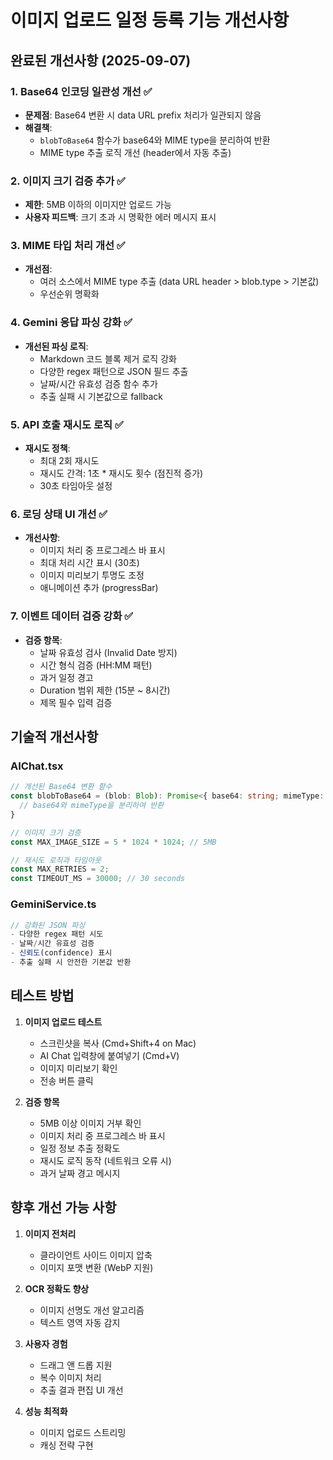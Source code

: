 # 이미지 업로드 일정 등록 기능 개선사항

## 완료된 개선사항 (2025-09-07)

### 1. Base64 인코딩 일관성 개선 ✅
- **문제점**: Base64 변환 시 data URL prefix 처리가 일관되지 않음
- **해결책**: 
  - `blobToBase64` 함수가 base64와 MIME type을 분리하여 반환
  - MIME type 추출 로직 개선 (header에서 자동 추출)

### 2. 이미지 크기 검증 추가 ✅
- **제한**: 5MB 이하의 이미지만 업로드 가능
- **사용자 피드백**: 크기 초과 시 명확한 에러 메시지 표시

### 3. MIME 타입 처리 개선 ✅
- **개선점**: 
  - 여러 소스에서 MIME type 추출 (data URL header > blob.type > 기본값)
  - 우선순위 명확화

### 4. Gemini 응답 파싱 강화 ✅
- **개선된 파싱 로직**:
  - Markdown 코드 블록 제거 로직 강화
  - 다양한 regex 패턴으로 JSON 필드 추출
  - 날짜/시간 유효성 검증 함수 추가
  - 추출 실패 시 기본값으로 fallback

### 5. API 호출 재시도 로직 ✅
- **재시도 정책**:
  - 최대 2회 재시도
  - 재시도 간격: 1초 * 재시도 횟수 (점진적 증가)
  - 30초 타임아웃 설정

### 6. 로딩 상태 UI 개선 ✅
- **개선사항**:
  - 이미지 처리 중 프로그레스 바 표시
  - 최대 처리 시간 표시 (30초)
  - 이미지 미리보기 투명도 조정
  - 애니메이션 추가 (progressBar)

### 7. 이벤트 데이터 검증 강화 ✅
- **검증 항목**:
  - 날짜 유효성 검사 (Invalid Date 방지)
  - 시간 형식 검증 (HH:MM 패턴)
  - 과거 일정 경고
  - Duration 범위 제한 (15분 ~ 8시간)
  - 제목 필수 입력 검증

## 기술적 개선사항

### AIChat.tsx
```typescript
// 개선된 Base64 변환 함수
const blobToBase64 = (blob: Blob): Promise<{ base64: string; mimeType: string }> => {
  // base64와 mimeType을 분리하여 반환
}

// 이미지 크기 검증
const MAX_IMAGE_SIZE = 5 * 1024 * 1024; // 5MB

// 재시도 로직과 타임아웃
const MAX_RETRIES = 2;
const TIMEOUT_MS = 30000; // 30 seconds
```

### GeminiService.ts
```typescript
// 강화된 JSON 파싱
- 다양한 regex 패턴 시도
- 날짜/시간 유효성 검증
- 신뢰도(confidence) 표시
- 추출 실패 시 안전한 기본값 반환
```

## 테스트 방법

1. **이미지 업로드 테스트**
   - 스크린샷을 복사 (Cmd+Shift+4 on Mac)
   - AI Chat 입력창에 붙여넣기 (Cmd+V)
   - 이미지 미리보기 확인
   - 전송 버튼 클릭

2. **검증 항목**
   - 5MB 이상 이미지 거부 확인
   - 이미지 처리 중 프로그레스 바 표시
   - 일정 정보 추출 정확도
   - 재시도 로직 동작 (네트워크 오류 시)
   - 과거 날짜 경고 메시지

## 향후 개선 가능 사항

1. **이미지 전처리**
   - 클라이언트 사이드 이미지 압축
   - 이미지 포맷 변환 (WebP 지원)

2. **OCR 정확도 향상**
   - 이미지 선명도 개선 알고리즘
   - 텍스트 영역 자동 감지

3. **사용자 경험**
   - 드래그 앤 드롭 지원
   - 복수 이미지 처리
   - 추출 결과 편집 UI 개선

4. **성능 최적화**
   - 이미지 업로드 스트리밍
   - 캐싱 전략 구현
